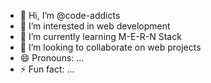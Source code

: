 - 👋 Hi, I’m @code-addicts
- 👀 I’m interested in web development
- 🌱 I’m currently learning M-E-R-N Stack
- 💞️ I’m looking to collaborate on web projects 
- 😄 Pronouns: ...
- ⚡ Fun fact: ...

<!---
code-addicts/code-addicts is a ✨ special ✨ repository because its `README.md` (this file) appears on your GitHub profile.
You can click the Preview link to take a look at your changes.
--->
